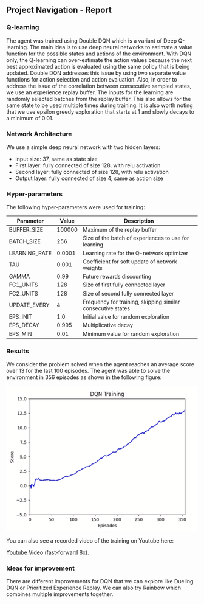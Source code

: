 ## Project Navigation - Report

### Q-learning
The agent was trained using Double DQN which is a variant of Deep Q-learning.
The main idea is to use deep neural networks to estimate a value function for the possible states and actions of the environment.
With DQN only, the Q-learning can over-estimate the action values because the next best approximated action is evaluated using the same policy that is being updated.
Double DQN addresses this issue by using two separate value functions for action selection and action evaluation.
Also, in order to address the issue of the correlation between consecutive sampled states, we use an experience replay buffer.
The inputs for the learning are randomly selected batches from the replay buffer.
This also allows for the same state to be used multiple times during training.
It is also worth noting that we use epsilon greedy exploration that starts at 1 and slowly decays to a minimum of 0.01.

### Network Architecture
We use a simple deep neural network with two hidden layers:
* Input size: 37, same as state size
* First layer: fully connected of size 128, with relu activation
* Second layer: fully connected of size 128, with relu activation
* Output layer: fully connected of size 4, same as action size


### Hyper-parameters
The following hyper-parameters were used for training:

| Parameter | Value | Description |
| --------- | ----- | ----------- | 
| BUFFER_SIZE | 100000 | Maximum of the replay buffer |
| BATCH_SIZE | 256 | Size of the batch of experiences to use for learning |
| LEARNING_RATE | 0.0001 | Learning rate for the Q-network optimizer |
| TAU | 0.001 | Coefficient for soft update of network weights |
| GAMMA | 0.99 | Future rewards discounting |
| FC1_UNITS | 128 | Size of first fully connected layer |
| FC2_UNITS | 128 | Size of second fully connected layer |
| UPDATE_EVERY | 4 | Frequency for training, skipping similar consecutive states |
| EPS_INIT | 1.0 | Initial value for random exploration |
| EPS_DECAY | 0.995 | Multiplicative decay |
| EPS_MIN | 0.01 | Minimum value for random exploration |

### Results
We consider the problem solved when the agent reaches an average score over 13 for the last 100 episodes.
The agent was able to solve the environment in 356 episodes as shown in the following figure:

![dqn_training](dqn_training.png)

You can also see a recorded video of the training on Youtube here:

[Youtube Video](https://youtu.be/YsK8oyWvXtA) (fast-forward 8x).

### Ideas for improvement
There are different improvements for DQN that we can explore like Dueling DQN or Prioritized Experience Replay. 
We can also try Rainbow which combines multiple improvements together.
